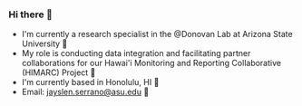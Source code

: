 ### Hi there :wave: 

* I'm currently a research specialist in the @Donovan Lab at Arizona State University 🐠   
* My role is conducting data integration and facilitating partner collaborations for our Hawai'i Monitoring and Reporting Collaborative (HIMARC) Project 🌊
* I'm currently based in Honolulu, HI 🌴   
* Email: jayslen.serrano@asu.edu 📧

<!--
**jayslensserrano/jayslensserrano** is a ✨ _special_ ✨ repository because its `README.md` (this file) appears on your GitHub profile.

Here are some ideas to get you started:

- 🔭 I’m currently working on ...
- 🌱 I’m currently learning ...
- 👯 I’m looking to collaborate on ...
- 🤔 I’m looking for help with ...
- 💬 Ask me about ...
- 📫 How to reach me: ...
- 😄 Pronouns: ...
- ⚡ Fun fact: ...
-->
